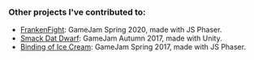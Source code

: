 ### Other projects I've contributed to:

- [FrankenFight](https://github.com/user/repo1): GameJam Spring 2020, made with JS Phaser.
- [Smack Dat Dwarf](https://github.com/AndreasTheGrey/GameJam2017): GameJam Autumn 2017, made with Unity.
- [Binding of Ice Cream](https://github.com/Golen87/binding-of-ice-cream): GameJam Spring 2017, made with JS Phaser.


<!--
**RaymondLeow/RaymondLeow** is a ✨ _special_ ✨ repository because its `README.md` (this file) appears on your GitHub profile.

Here are some ideas to get you started:

- 🔭 I’m currently working on ...
- 🌱 I’m currently learning ...
- 👯 I’m looking to collaborate on ...
- 🤔 I’m looking for help with ...
- 💬 Ask me about ...
- 📫 How to reach me: ...
- 😄 Pronouns: ...
- ⚡ Fun fact: ...
-->
